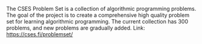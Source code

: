 The CSES Problem Set is a collection of algorithmic programming problems.
The goal of the project is to create a comprehensive high quality problem set for learning algorithmic programming. The current collection has 300 problems, and new problems are gradually added.
Link: https://cses.fi/problemset/
